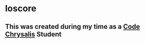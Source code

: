 # loscore
## This was created during my time as a [Code Chrysalis](https://codechrysalis.io) Student